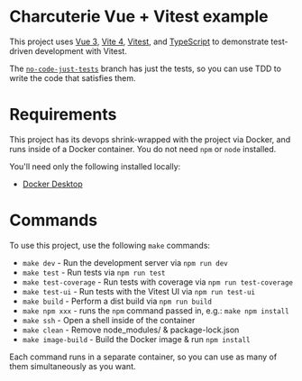 # Charcuterie Vue + Vitest example

This project uses [Vue 3](https://vuejs.org/), [Vite 4](https://vitejs.dev/), [Vitest](https://vitest.dev/), and [TypeScript](https://www.typescriptlang.org/) to demonstrate test-driven development with Vitest.

The [`no-code-just-tests`](https://github.com/nystudio107/charcuterie-vue-vitest/tree/no-code-just-tests) branch has just the tests, so you can use TDD to write the code that satisfies them.

# Requirements

This project has its devops shrink-wrapped with the project via Docker, and runs inside of a Docker container. You do not need `npm` or `node` installed.

You'll need only the following installed locally:

* [Docker Desktop](https://www.docker.com/products/docker-desktop/)

# Commands

To use this project, use the following `make` commands:

* `make dev` - Run the development server via `npm run dev`
* `make test` - Run tests via `npm run test`
* `make test-coverage` - Run tests with coverage via `npm run test-coverage`
* `make test-ui` - Run tests with the Vitest UI via `npm run test-ui`
* `make build` - Perform a dist build via `npm run build`
* `make npm xxx` - runs the `npm` command passed in, e.g.: `make npm install`
* `make ssh` - Open a shell inside of the container
* `make clean` - Remove node_modules/ & package-lock.json
* `make image-build` - Build the Docker image & run `npm install`

Each command runs in a separate container, so you can use as many of them simultaneously as you want.
